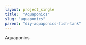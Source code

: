 ```yaml
---
layout: project_single
title:  "Aquaponics"
slug: "aquaponics"
parent: "diy-aquaponics-fish-tank"
---
```

Aquaponics